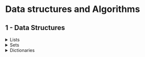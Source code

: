 # Data structures and Algorithms

## 1 - Data Structures
<details>
<summary>Lists</summary>

- elements can be repeated
- order matters
- access via key `arr[0]`

</details>

<details>
<summary>Sets</summary>

- order doesn't matter
- unique elements `set.add('item');`
- has no keys
- access via value `set.has('item');`

</details>

<details>
<summary>Dictionaries</summary>

- associative array
- no order, has keys
- unique keys

</details>  